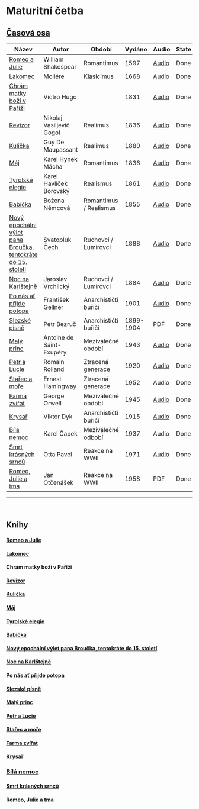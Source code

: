 # **Maturitní četba**

## [Časová osa](./Casova_osa.md)

| Název                                                                                  | Autor                    | Období                 | Vydáno    | Audio                                                            | State |
| -------------------------------------------------------------------------------------- | ------------------------ | ---------------------- | --------- | ---------------------------------------------------------------- | ----- |
| [Romeo a Julie](./Books/Romeo_Julie.md)                                                | William Shakespear       | Romantimus             | 1597      | <a href="https://www.youtube.com/watch?v=rsDTywJ0RBk">Audio</a>  | Done  |
| [Lakomec](./Books/Lakomec.md)                                                          | Moliére                  | Klasicimus             | 1668      | <a href="https://www.youtube.com/watch?v=-vdUw6YY028">Audio</a>  | Done  |
| [Chrám matky boží v Paříži](./Books/Chram_Matky_Bozi.md)                               | Victro Hugo              |                        | 1831      | <a href="https://www.youtube.com/watch?v=RigxdbfpOwI">Audio</a>  | Done  |
| [Revizor](./Books/Revizor.md)                                                          | Nikolaj Vasiljevič Gogol | Realimus               | 1836      | <a href="https://www.youtube.com/watch?v=RJrRuBMY288">Audio</a>  | Done  |
| [Kulička](./Books/Kulicka.md)                                                          | Guy De Maupassant        | Realimus               | 1880      | <a href="https://www.youtube.com/watch?v=D32vPo7cwhw">Audio</a>  | Done  |
| [Máj](./Books/Maj.md)                                                                  | Karel Hynek Mácha        | Romantimus             | 1836      | <a href="https://www.youtube.com/watch?v=f2bFfNZfDOk">Audio</a>  | Done  |
| [Tyrolské elegie](./Books/Tyrolske_Elegie.md)                                          | Karel Havlíček Borovský  | Realismus              | 1861      | <a href="https://www.youtube.com/watch?v=vXge0If0fwM">Audio</a>  | Done  |
| [Babička](./Books/Babicka.md)                                                          | Božena Němcová           | Romantimus / Realismus | 1855      | <a href="https://www.youtube.com/watch?v=J3-40Zx9bZI">Audio</a>  | Done  |
| [Nový epochální výlet pana Broučka, tentokráte do 15. století](./Books/Pan_Broucek.md) | Svatopluk Čech           | Ruchovci / Lumírovci   | 1888      | <a href="https://www.youtube.com/watch?v=D_BoWjh_vck">Audio</a>  | Done  |
| [Noc na Karlštejně](./Books/Noc_na_Karlstejne.md)                                      | Jaroslav Vrchlický       | Ruchovci / Lumírovci   | 1884      | <a href="https://www.youtube.com/watch?v=_h7zyhNZBCA">Audio</a>  | Done  |
| [Po nás ať přijde potopa](./Books/Po_nas_at_prijde_potopa.md)                          | František Gellner        | Anarchističtí buřiči   | 1901      | <a href ="https://www.youtube.com/watch?v=bardcypEZY8">Audio</a> | Done  |
| [Slezské písně](./Books/Slezske_pisne.md)                                              | Petr Bezruč              | Anarchističtí buřiči   | 1899-1904 | PDF                                                              | Done  |
| [Malý princ](./Books/Maly_princ.md)                                                    | Antoine de Saint-Exupéry | Meziválečné období     | 1943      | <a href="https://www.youtube.com/watch?v=vDRz5jpRvB8">Audio</a>  | Done  |
| [Petr a Lucie](./Books/Petr_Lucie.md)                                                  | Romain Rolland           | Ztracená generace      | 1920      | <a href="https://www.youtube.com/watch?v=rI6d6ze1ijA">Audio</a>  | Done  |
| [Stařec a moře](./Books/Starec_a_more.md)                                              | Ernest Hamingway         | Ztracená generace      | 1952      | Audio                                                            | Done  |
| [Farma zvířat](./Books/Farma_Zvirat.md)                                                | George Orwell            | Meziválečné období     | 1945      | <a href="https://www.youtube.com/watch?v=fk9RC_2WvdU">Audio</a>  | Done  |
| [Krysař](./Books/Krysar.md)                                                            | Viktor Dyk               | Anarchističtí buřiči   | 1915      | <a href ="https://www.youtube.com/watch?v=_934ws-5ICo">Audio</a> | Done  |
| [Bíla nemoc](./Books/Bila_nemoc.md)                                                    | Karel Čapek              | Meziválečné odbobí     | 1937      | Audio                                                            | Done  |
| [Smrt krásných srnců](./Books/Smrt_Krasnych_Srncu.md)                                  | Otta Pavel               | Reakce na WWII         | 1971      | <a href ="https://www.youtube.com/watch?v=B7vbrpdiVa0">Audio</a> | Done  |
| [Romeo, Julie a tma](./Books/Romeo_julie_tma.md)                                       | Jan Otčenášek            | Reakce na WWII         | 1958      | PDF                                                              | Done  |

<hr/>
<br/>

## Knihy

#### [Romeo a Julie](./Books/Romeo_Julie.md)

#### [Lakomec](./Books/Lakomec.md)

#### Chrám matky boží v Paříži

#### [Revizor](./Books/Revizor.md)

#### [Kulička](./Books/Kulicka.md)

#### [Máj](./Books/Maj.md)

#### [Tyrolské elegie](./Books/Tyrolske_Elegie.md)

#### [Babička](./Books/Babicka.md)

#### [Nový epochální výlet pana Broučka, tentokráte do 15. století](./Books/Pan_Broucek.md)

#### [Noc na Karlštejně](./Books/Noc_na_Karlstejne.md)

#### [Po nás ať přijde potopa](./Books/Po_nas_at_prijde_potopa.md)

#### [Slezské písně](./Books/Slezske_pisne.md)

#### [Malý princ](./Books/Maly_princ.md)

#### [Petr a Lucie](./Books/Petr_Lucie.md)

#### [Stařec a moře](./Books/Starec_a_more.md)

#### [Farma zvířat](./Books/Farma_Zvirat.md)

#### [Krysař](./Books/Krysar.md)

### [Bílá nemoc](./Books/Bila_nemoc.md)

#### [Smrt krásných srnců](./Books/Smrt_Krasnych_Srncu.md)

#### [Romeo, Julie a tma](./Books/Romeo_julie_tma.md)
